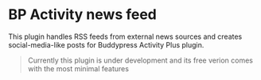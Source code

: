# BP Activity news feed

This plugin handles RSS feeds from external news sources and creates social-media-like posts for Buddypress Activity Plus plugin.

> Currently this plugin is under development and its free verion comes with the most minimal features
